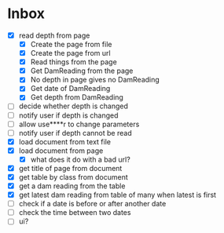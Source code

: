 # Inbox
- [x] read depth from page
  - [x] Create the page from file
  - [x] Create the page from url
  - [x] Read things from the page
  - [x] Get DamReading from the page
  - [x] No depth in page gives no DamReading
  - [x] Get date of DamReading
  - [x] Get depth from DamReading
- [ ] decide whether depth is changed
- [ ] notify user if depth is changed
- [ ] allow use****r to change parameters
- [ ] notify user if depth cannot be read
- [x] load document from text file
- [x] load document from page
  - [x] what does it do with a bad url? 
- [x] get title of page from document
- [x] get table by class from document
- [x] get a dam reading from the table
- [x] get latest dam reading from table of many when latest is first
- [ ] check if a date is before or after another date
- [ ] check the time between two dates
- [ ] ui?